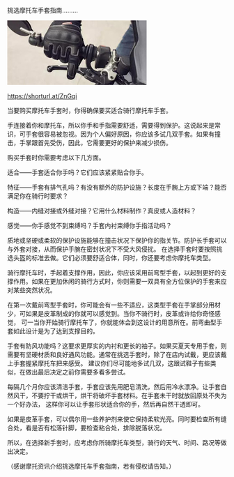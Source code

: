 挑选摩托车手套指南.........


![摩托车手套](https://github.com/ywangnccu/ywang/blob/main/images/MotorcycleGloves.jpg)

https://shorturl.at/ZnGqi

当要购买摩托车手套时，你得确保要买适合骑行摩托车手套。

手连接着你和摩托车，所以你手和手指需要舒适，需要得到保护。这说起来是常识，可手套很容易被忽视。因为个人偏好原因，你应该多试几双手套。如果有撞击，手掌跟首先受伤，因此，它需要更好的保护来减少损伤。

购买手套时你需要考虑以下几方面。

适合——手套适合你手吗？它们应该紧紧贴合你手。

特征——手套有排气孔吗？有没有额外的防护设施？长度在手腕上方或下端？能否满足你在骑行时要求？

构造——内缝对接或外缝对接？它用什么材料制作？真皮或人造材料？

感觉——你手感觉不到束缚吗？手套内衬束缚你手指活动吗？

质地或坚硬或柔软的保护设施能够在撞击状况下保护你的指关节。防护长手套可以与外套对接，从而保护手腕在密封状况下不受大风侵扰。
在选择手套时要按照挑选头盔的标准去做。它们必须要舒适合体，同时，你还要考虑你摩托车类型。

骑行摩托车时，手起着支撑作用，因此，你应该采用前弯型手套，以起到更好的支撑作用。如果在更加休闲的骑行方式时，你则需要一双具有全方位保护的手套来应对某些突然状况。

在第一次戴前弯型手套时，你可能会有一些不适应，这类型手套在手掌部分用材少，可如果是皮革制成的你就可以感觉到。当你不骑行时，皮革或许给你奇怪感觉，
可一当你开始骑行摩托车了，你就能体会到这设计的用意所在。前弯曲型手套如此设计是为了达到支撑目的。

手套有防风功能吗？这要求更厚实的内衬和更长的袖子。如果买夏天专用手套，则需要有坚硬材质和良好通风功能。通常在挑选手套时，除了在店内试戴，更应该戴上手套握紧摩托车把来感受。
建议你们尽可能地多试几双，这跟试鞋子有些类似，在做出最后决定之前你需要多看多尝试。

每隔几个月你应该清洁手套，手套应该先用肥皂清洗，然后用冷水漂净。让手套自然风干，不要拧干或烘干，烘干将破坏手套材料。在手套未干时就放回原处不失为一个好办法，
这样你可以让手套形状适合你的手，然后再自然干透即可。

如果是皮革手套，可以偶尔用一些养护剂来使它保持柔软光亮。同时要检查所有缝合处，看是否有松落针脚，要检查粘合处，排除脱落状况。

所以，在选择新手套时，应考虑你所骑摩托车类型，骑行的天气、时间、路况等做出决定。


（感谢摩托资讯介绍挑选摩托车手套指南，若有侵权请告知。）
